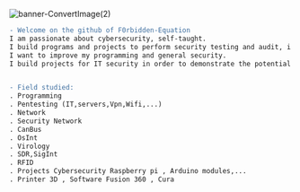 
![banner-ConvertImage(2)](https://user-images.githubusercontent.com/92108223/136420136-d6a5f7b4-5d19-4a45-a7aa-5c43ff3a0ee7.jpg)

```diff
- Welcome on the github of F0rbidden-Equation
I am passionate about cybersecurity, self-taught.
I build programs and projects to perform security testing and audit, i share my projects, programs on github. 
I want to improve my programming and general security. 
I build projects for IT security in order to demonstrate the potential risks and measures in order to correct it.


- Field studied:
. Programming 
. Pentesting (IT,servers,Vpn,Wifi,...) 
. Network  
. Security Network
. CanBus
. OsInt
. Virology
. SDR,SigInt 
. RFID
. Projects Cybersecurity Raspberry pi , Arduino modules,...
. Printer 3D , Software Fusion 360 , Cura
```

 
